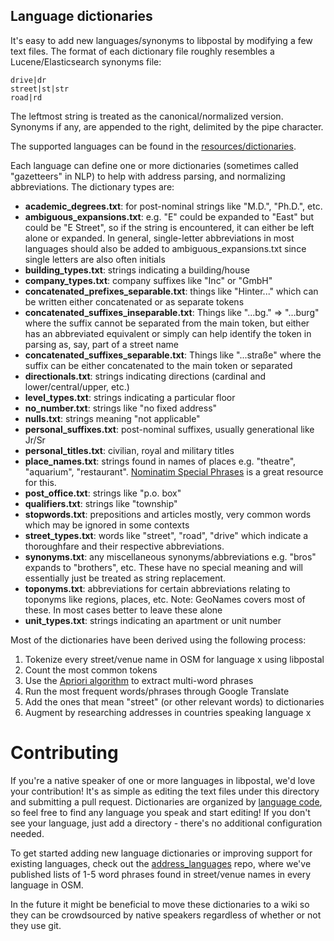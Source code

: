 
Language dictionaries
---------------------

It's easy to add new languages/synonyms to libpostal by modifying a few text
files. The format of each dictionary file roughly resembles a
Lucene/Elasticsearch synonyms file:

```
drive|dr
street|st|str
road|rd
```

The leftmost string is treated as the canonical/normalized version. Synonyms
if any, are appended to the right, delimited by the pipe character.

The supported languages can be found in the [resources/dictionaries](https://github.com/openvenues/libpostal/tree/master/resources/dictionaries).

Each language can define one or more dictionaries (sometimes called "gazetteers" in NLP) to help with address parsing, and normalizing abbreviations. The dictionary types are:

- **academic_degrees.txt**: for post-nominal strings like "M.D.", "Ph.D.", etc.
- **ambiguous_expansions.txt**: e.g. "E" could be expanded to "East" but could
be "E Street", so if the string is encountered, it can either be left alone or expanded. In general, single-letter abbreviations in most languages should also be added to ambiguous_expansions.txt since single letters are also often initials
- **building_types.txt**: strings indicating a building/house
- **company_types.txt**: company suffixes like "Inc" or "GmbH"
- **concatenated_prefixes_separable.txt**: things like "Hinter..." which can
be written either concatenated or as separate tokens
- **concatenated_suffixes_inseparable.txt**: Things like "...bg." => "...burg"
where the suffix cannot be separated from the main token, but either has an
abbreviated equivalent or simply can help identify the token in parsing as,
say, part of a street name
- **concatenated_suffixes_separable.txt**: Things like "...straße" where the
suffix can be either concatenated to the main token or separated
- **directionals.txt**: strings indicating directions (cardinal and
lower/central/upper, etc.)
- **level_types.txt**: strings indicating a particular floor
- **no_number.txt**: strings like "no fixed address"
- **nulls.txt**: strings meaning "not applicable"
- **personal_suffixes.txt**: post-nominal suffixes, usually generational
like Jr/Sr
- **personal_titles.txt**: civilian, royal and military titles
- **place_names.txt**: strings found in names of places e.g. "theatre",
"aquarium", "restaurant". [Nominatim Special Phrases](http://wiki.openstreetmap.org/wiki/Nominatim/Special_Phrases) is a great resource for this.
- **post_office.txt**: strings like "p.o. box"
- **qualifiers.txt**: strings like "township"
- **stopwords.txt**: prepositions and articles mostly, very common words
which may be ignored in some contexts
- **street_types.txt**: words like "street", "road", "drive" which indicate
a thoroughfare and their respective abbreviations.
- **synonyms.txt**: any miscellaneous synonyms/abbreviations e.g. "bros"
expands to "brothers", etc. These have no special meaning and will essentially
just be treated as string replacement.
- **toponyms.txt**: abbreviations for certain abbreviations relating to
toponyms like regions, places, etc. Note: GeoNames covers most of these.
In most cases better to leave these alone
- **unit_types.txt**: strings indicating an apartment or unit number

Most of the dictionaries have been derived using the following process:

1. Tokenize every street/venue name in OSM for language x using libpostal
2. Count the most common tokens
3. Use the [Apriori algorithm](https://en.wikipedia.org/wiki/Apriori_algorithm) to extract multi-word phrases
4. Run the most frequent words/phrases through Google Translate
5. Add the ones that mean "street" (or other relevant words) to dictionaries
6. Augment by researching addresses in countries speaking language x

Contributing
============

If you're a native speaker of one or more languages in libpostal, we'd love your contribution! It's as simple as editing the text files under this directory and submitting a pull request. Dictionaries are organized by [language code](https://en.wikipedia.org/wiki/List_of_ISO_639-1_codes), so feel free to find any language you speak and start editing! If you don't see your language, just add a directory - there's no additional configuration needed.

To get started adding new language dictionaries or improving support for existing languages, check out the [address_languages](https://github.com/openvenues/address_languages) repo, where we've published lists of 1-5 word phrases found in street/venue names in every language in OSM.

In the future it might be beneficial to move these dictionaries to a wiki
so they can be crowdsourced by native speakers regardless of whether or not
they use git.